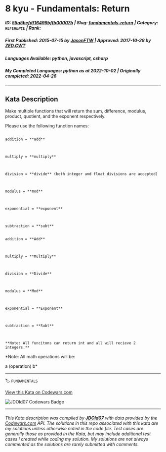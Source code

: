 # 8 kyu - Fundamentals: Return

##### **ID**: [55a5befdf16499bffb00007b](https://www.codewars.com/kata/55a5befdf16499bffb00007b) | **Slug**: [fundamentals-return](https://www.codewars.com/kata/55a5befdf16499bffb00007b) | **Category**: `REFERENCE` | **Rank**: <span style="color:white">8 kyu</span>

##### **First Published**: 2015-07-15 ***by*** [JasonFTW](https://www.codewars.com/users/JasonFTW) | **Approved**: 2017-10-28 ***by*** [ZED.CWT](https://www.codewars.com/users/ZED.CWT)

##### **Languages Available**: python, javascript, csharp

##### **My Completed Languages**: python ***as at*** 2022-10-02 | **Originally completed**: 2022-04-26

---

## Kata Description


Make multiple functions that will return the sum, difference, modulus, product, quotient, and the exponent respectively.



Please use the following function names:



```if-not:csharp

addition = **add**



multiply = **multiply**



division = **divide** (both integer and float divisions are accepted)



modulus = **mod**



exponential = **exponent**



subtraction = **subt**

```



```if:csharp

addition = **Add**



multiply = **Multiply**



division = **Divide** 



modulus = **Mod**



exponential = **Exponent**



subtraction = **Subt**



**Note: All funcitons can return int and all will recieve 2 integers.** 

```





*Note: All math operations will be:

  a (operation) b*



---


🏷 `FUNDAMENTALS`


[View this Kata on Codewars.com](https://www.codewars.com/kata/55a5befdf16499bffb00007b)

![](https://www.codewars.com/users/jdold07/badges/large "JDOld07 Codewars Badge")

---

###### *This Kata description was compiled by [**JDOld07**](https://tpstech.dev) with data provided by the [Codewars.com](https://www.codewars.com) API.  The solutions in this repo associated with this kata are my solutions unless otherwise noted in the code file.  Test cases are generally those as provided in the Kata, but may include additional test cases I created while coding my solution.  My solutions are not always commented as the solutions are rarely submitted with comments.*
